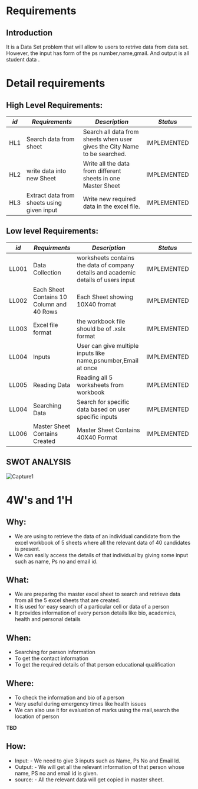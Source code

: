 
# Requirements
## Introduction
It is a Data Set problem that will allow to users to retrive data from data set. However, the input has form of the ps number,name,gmail. And output is  all student data .

# Detail requirements
## High Level Requirements:
|*id*  |*Requirements*  | *Description*  |*Status*  |
| --- | --- | --- | --- |
|HL1 | Search data from sheet |Search all data from sheets when user gives the City Name to be searched.|IMPLEMENTED|
|HL2 | write data into new Sheet  | Write all the data from different sheets in one Master Sheet|IMPLEMENTED |
|HL3 |Extract data from sheets using given input|Write new required data in the excel file. |IMPLEMENTED |



##  Low level Requirements:

|*id*  |*Requirments*  | *Description*  |*Status*  |
| --- | --- | --- | --- |
|LL001 | Data Collection |worksheets contains the data of company details and academic details of users input|IMPLEMENTED
|LL002 | Each Sheet Contains 10 Column and 40 Rows |Each Sheet showing 10X40 fromat|IMPLEMENTED |
|LL003 | Excel file format | the workbook file should be of .xslx format|IMPLEMENTED
|LL004 |Inputs|User can give multiple inputs like name,psnumber,Email at once|IMPLEMENTED
|LL005 |Reading Data|Reading all 5 worksheets from workbook|IMPLEMENTED
|LL004 |Searching Data|Search for specific data based on user specific inputs|IMPLEMENTED
|LL006 | Master Sheet Contains Created  | Master Sheet Contains 40X40 Format|IMPLEMENTED |

  
## SWOT ANALYSIS

![Capture1](https://user-images.githubusercontent.com/78864900/111418016-e833d380-870c-11eb-81e2-626dd342fa8f.PNG)

# 4W&#39;s and 1&#39;H

## Why:
* We are using to retrieve the data of an individual candidate from the excel workbook of 5 sheets where all the relevant data of 40 candidates is present.
* We can easily access the details of that individual by giving some input such as name, Ps no and email id.



## What:
*	We are preparing the master excel sheet to search and retrieve data from all the 5 excel sheets that are created.
* It is used for easy search of a particular cell or data of a person
*	It provides information of every person details like bio, academics, health and personal details
 


## When:
*	Searching for person information
* To get the contact information
* To get the required details of that person educational qualification


## Where:
*	To check the information and bio of a person
*	Very useful during emergency times like health issues
*	We can also use it for evaluation of marks using the mail,search the location of person

**TBD**

## How:
*	Input: - We need to give 3 inputs such as Name, Ps No and Email Id.
* Output: - We will get all the relevant information of that person whose name, PS no and email id is given. 
* source: - All the relevant data will get copied in master sheet.




